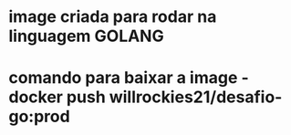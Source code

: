 # image criada para rodar na linguagem GOLANG
# comando para baixar a image - docker push willrockies21/desafio-go:prod